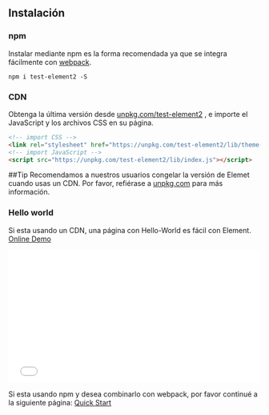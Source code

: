 ## Instalación

### npm

Instalar mediante npm es la forma recomendada ya que se integra fácilmente con [webpack](https://webpack.js.org/).

```shell
npm i test-element2 -S
```

### CDN

Obtenga la última versión desde [unpkg.com/test-element2](https://unpkg.com/test-element2/) , e importe el JavaScript y los archivos CSS en su página.

```html
<!-- import CSS -->
<link rel="stylesheet" href="https://unpkg.com/test-element2/lib/theme-chalk/index.css">
<!-- import JavaScript -->
<script src="https://unpkg.com/test-element2/lib/index.js"></script>
```

##Tip
Recomendamos a nuestros usuarios congelar la versión de Elemet cuando usas un CDN. Por favor, refiérase a [unpkg.com](https://unpkg.com) para más información.

### Hello world

Si esta usando un CDN, una página con Hello-World es fácil con Element. [Online Demo](https://codepen.io/ziyoung/pen/rRKYpd)

<iframe height="265" style="width: 100%;" scrolling="no" title="Element demo" src="//codepen.io/ziyoung/embed/rRKYpd/?height=265&theme-id=light&default-tab=html,result" frameborder="no" allowtransparency="true" allowfullscreen="true">
  See the Pen <a href='https://codepen.io/ziyoung/pen/rRKYpd/'>Element demo</a> by hetech
  (<a href='https://codepen.io/ziyoung'>@ziyoung</a>) on <a href='https://codepen.io'>CodePen</a>.
</iframe>

Si esta usando npm y desea combinarlo con webpack, por favor continué a la siguiente página: [Quick Start](/#/es/component/quickstart)
